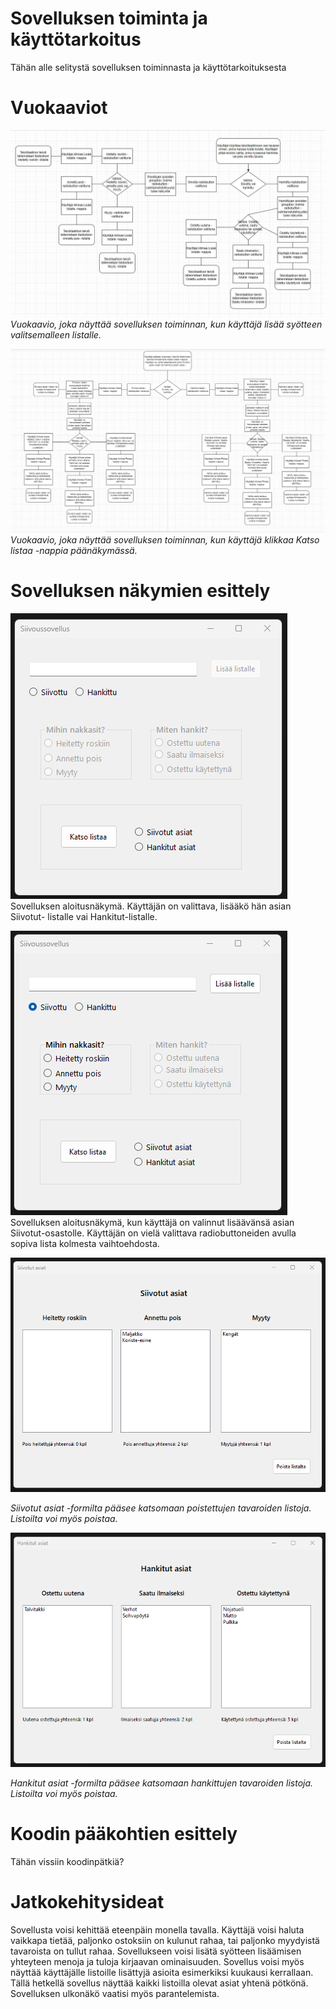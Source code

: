 # Sovelluksen toiminta ja käyttötarkoitus
Tähän alle selitystä sovelluksen toiminnasta ja käyttötarkoituksesta
# Vuokaaviot
![Vuokaavio sovelluksen toiminnasta](Screenshots/1_Vuokaavio.JPG)
*Vuokaavio, joka näyttää sovelluksen toiminnan, kun käyttäjä lisää syötteen valitsemalleen listalle.*

![Vuokaavio sovelluksen toiminnasta](Screenshots/2_Vuokaavio.JPG)
*Vuokaavio, joka näyttää sovelluksen toiminnan, kun käyttäjä klikkaa Katso listaa -nappia päänäkymässä.*

# Sovelluksen näkymien esittely
![Aloitusnäkymä](Screenshots/1_Aloitusnäkymä.png)
Sovelluksen aloitusnäkymä. Käyttäjän on valittava, lisääkö hän asian Siivotut- listalle vai Hankitut-listalle.

![Aloitusnäkymä, Siivottu-listalle lisäys valittuna](Screenshots/2_Aloitusnäkymä.png)
Sovelluksen aloitusnäkymä, kun käyttäjä on valinnut lisäävänsä asian Siivotut-osastolle. Käyttäjän on vielä valittava radiobuttoneiden avulla sopiva lista kolmesta vaihtoehdosta.

![Siivottujen asioiden formin näkymä](Screenshots/3_Siivotut_asiat_formi.png)

*Siivotut asiat -formilta pääsee katsomaan poistettujen tavaroiden listoja.*
*Listoilta voi myös poistaa.*

![Hankittujen asioiden formin näkymä](Screenshots/4_Hankitut_asiat_formi.png)

*Hankitut asiat -formilta pääsee katsomaan hankittujen tavaroiden listoja.*
*Listoilta voi myös poistaa.*
# Koodin pääkohtien esittely
Tähän vissiin koodinpätkiä?
# Jatkokehitysideat
Sovellusta voisi kehittää eteenpäin monella tavalla. Käyttäjä voisi haluta vaikkapa tietää, paljonko ostoksiin on kulunut rahaa, tai paljonko myydyistä tavaroista on tullut rahaa. Sovellukseen voisi lisätä syötteen lisäämisen yhteyteen menoja ja tuloja kirjaavan ominaisuuden. Sovellus voisi myös näyttää käyttäjälle listoille lisättyjä asioita esimerkiksi kuukausi kerrallaan. Tällä hetkellä sovellus näyttää kaikki listoilla olevat asiat yhtenä pötkönä. Sovelluksen ulkonäkö vaatisi myös parantelemista.


